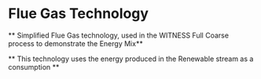 # Flue Gas Technology

** Simplified Flue Gas technology, used in the WITNESS Full Coarse process to demonstrate the Energy Mix**

** This technology uses the energy produced in the Renewable stream as a consumption **
